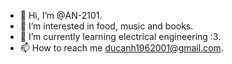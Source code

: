 - 👋 Hi, I’m @AN-2101.
- 👀 I’m interested in food, music and books.
- 🌱 I’m currently learning electrical engineering :3.
- 📫 How to reach me ducanh1962001@gmail.com.

<!---
AN-2101/AN-2101 is a ✨ special ✨ repository because its `README.md` (this file) appears on your GitHub profile.
You can click the Preview link to take a look at your changes.
--->
